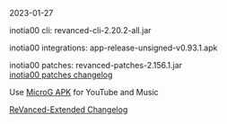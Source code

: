2023-01-27
  
inotia00 cli: revanced-cli-2.20.2-all.jar  

inotia00 integrations: app-release-unsigned-v0.93.1.apk  

inotia00 patches: revanced-patches-2.156.1.jar  
[inotia00 patches changelog](https://github.com/inotia00/revanced-patches/releases/tag/v2.156.1)  

Use [MicroG APK](https://github.com/inotia00/VancedMicroG/releases/latest/download/microg.apk) for YouTube and Music

[ReVanced-Extended Changelog](https://github.com/Kingsmanvn-Official/ReVanced-Extended/blob/main/changelog.md)
